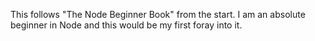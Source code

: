 This follows "The Node Beginner Book" from the start. I am an absolute beginner in Node and this would be my first foray into it.
